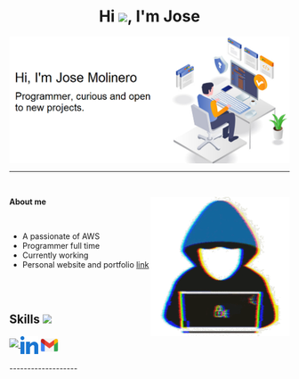 <h1 align="center">Hi <img src = "https://raw.githubusercontent.com/MartinHeinz/MartinHeinz/master/wave.gif" width = 30px>, I'm Jose</h1>

<img src="https://github.com/JoseMolinero/JoseMolinero/blob/master/cabecera.PNG" align="center" alt="josemolinero header image">

-------------------
&emsp;

<picture> <img align="right" src="https://github.com/JoseMolinero/JoseMolinero/blob/master/aboutme.gif" width = 250px></picture> **About me**

<br>

- A passionate of AWS
- Programmer full time
- Currently working
- Personal website and portfolio [link](https://josemolinero.com)

<br><br>

<h2> Skills <img src = "https://media2.giphy.com/media/QssGEmpkyEOhBCb7e1/giphy.gif?cid=ecf05e47a0n3gi1bfqntqmob8g9aid1oyj2wr3ds3mg700bl&rid=giphy.gif" width = 32px> </h2>
<a href= https://github.com/JoseMolinero > <img width ='32px' src ='https://github.com/JoseMolinero/JoseMolinero/blob/master/javascript.svg> </a>
<a href= https://github.com/JoseMolinero > <img width ='32px' src ='https://github.com/JoseMolinero/JoseMolinero/blob/master/python.svg> </a>
<a href= https://github.com/JoseMolinero > <img width ='32px' src ='https://github.com/JoseMolinero/JoseMolinero/blob/master/c.png> </a>
<a href= https://github.com/JoseMolinero > <img width ='32px' src ='https://github.com/JoseMolinero/JoseMolinero/blob/master/php.png> </a>


<h2> Connect with me <img src='https://github.com/JoseMolinero/JoseMolinero/blob/master/contact.gif' width="100px"> </h2>
<a href = 'https://www.linkedin.com/in/jose-molinero-moles/'> <img width = '32px' align= 'center' src="https://github.com/JoseMolinero/JoseMolinero/blob/master/in.svg"/></a> 
<a href = 'mailto:pepemolineromoles98@gmail.com'> <img width = '32px' align= 'center' src="https://github.com/JoseMolinero/JoseMolinero/blob/master/mail.png"/></a>

  
<br>
<br>
-------------------
&emsp;
